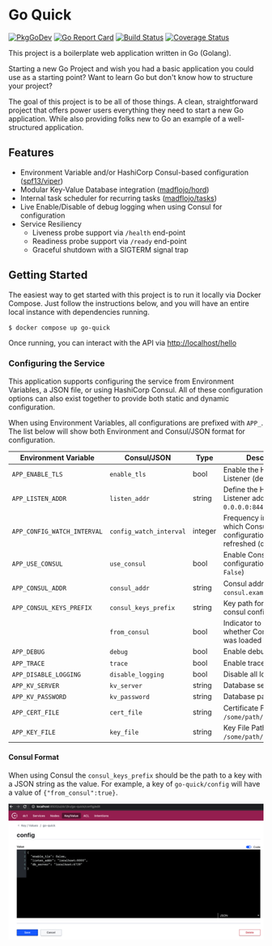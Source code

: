 # Go Quick

[![PkgGoDev](https://pkg.go.dev/badge/github.com/madflojo/go-quick)](https://pkg.go.dev/github.com/madflojo/go-quick)
[![Go Report Card](https://goreportcard.com/badge/github.com/madflojo/go-quick)](https://goreportcard.com/report/github.com/madflojo/go-quick)
[![Build Status](https://travis-ci.com/madflojo/go-quick.svg?branch=main)](https://travis-ci.com/madflojo/go-quick)
[![Coverage Status](https://coveralls.io/repos/github/madflojo/go-quick/badge.svg?branch=main)](https://coveralls.io/github/madflojo/go-quick?branch=main)

This project is a boilerplate web application written in Go (Golang).

Starting a new Go Project and wish you had a basic application you could use as a starting point? Want to learn Go but don't know how to structure your project?

The goal of this project is to be all of those things. A clean, straightforward project that offers power users everything they need to start a new Go application. While also providing folks new to Go an example of a well-structured application.

## Features

* Environment Variable and/or HashiCorp Consul-based configuration ([spf13/viper](https://github.com/spf13/viper))
* Modular Key-Value Database integration ([madflojo/hord](https://github.com/madflojo/hord))
* Internal task scheduler for recurring tasks ([madflojo/tasks](https://github.com/madflojo/tasks))
* Live Enable/Disable of debug logging when using Consul for configuration
* Service Resiliency
  - Liveness probe support via `/health` end-point
  - Readiness probe support via `/ready` end-point
  - Graceful shutdown with a SIGTERM signal trap

## Getting Started

The easiest way to get started with this project is to run it locally via Docker Compose. Just follow the instructions below, and you will have an entire local instance with dependencies running.

```console
$ docker compose up go-quick
```

Once running, you can interact with the API via <http://localhost/hello>

### Configuring the Service

This application supports configuring the service from Environment Variables, a JSON file, or using HashiCorp Consul. All of these configuration options can also exist together to provide both static and dynamic configuration.

When using Environment Variables, all configurations are prefixed with `APP_`. The list below will show both Environment and Consul/JSON format for configuration.

| Environment Variable | Consul/JSON | Type | Description |
|----------------------|-------------|------|-------------|
| `APP_ENABLE_TLS` | `enable_tls` | bool | Enable the HTTPS Listener (default: `True`) |
| `APP_LISTEN_ADDR` | `listen_addr` | string | Define the HTTP/HTTPS Listener address (default: `0.0.0.0:8443`) |
| `APP_CONFIG_WATCH_INTERVAL` | `config_watch_interval` | integer | Frequency in seconds which Consul configuration will be refreshed (default: 15) |
| `APP_USE_CONSUL` | `use_consul` | bool | Enable Consul based configuration (default: `False`) |
| `APP_CONSUL_ADDR` | `consul_addr` | string | Consul address (i.e. `consul.example.com:8500`) |
| `APP_CONSUL_KEYS_PREFIX` | `consul_keys_prefix` | string | Key path for app specific consul configuration |
|| `from_consul` | bool | Indicator to reflect whether Consul config was loaded |
| `APP_DEBUG` | `debug` | bool | Enable debug logging |
| `APP_TRACE` | `trace` | bool | Enable trace logging | 
| `APP_DISABLE_LOGGING` | `disable_logging` | bool | Disable all logging |
| `APP_KV_SERVER` | `kv_server` | string | Database server address |
| `APP_KV_PASSWORD` | `kv_password` | string | Database password | 
| `APP_CERT_FILE` | `cert_file` | string | Certificate File Path (i.e. `/some/path/cert.crt`) |
| `APP_KEY_FILE` | `key_file` | string | Key File Path (i.e. `/some/path/cert.key`) 

#### Consul Format

When using Consul the `consul_keys_prefix` should be the path to a key with a JSON string as the value. For example, a key of `go-quick/config` will have a value of `{"from_consul":true}`.

![](static/img/consul-example.png)
